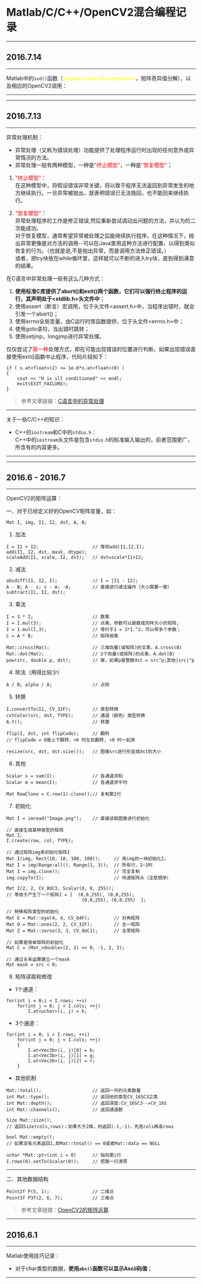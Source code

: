 # Matlab/C/C++/OpenCV2混合编程记录
---
## 2016.7.14
---
Matlab中的`svd()`函数（<font color = yellow>singular value decomposition</font>，矩阵奇异值分解），以及相应的OpenCV2调用：

---
---
## 2016.7.13
---
异常处理机制：
- 异常处理（又称为错误处理）功能提供了处理程序运行时出现的任何意外或异常情况的方法。
- 异常处理一般有两种模型，一种是<font color = red>"终止模型"</font>，一种是<font color = red>"恢复模型"</font>；

 1. <font color = red>"终止模型"</font>：<br>
 在这种模型中，将假设错误非常关键，将以致于程序无法返回到异常发生的地方继续执行。一旦异常被抛出，就表明错误已无法挽回，也不能回来继续执行。

 2. <font color = red>"恢复模型"</font>：<br>
 异常处理程序的工作是修正错误,然后重新尝试调动出问题的方法，并认为的二次能成功。<br>
 对于恢复模型，通常希望异常被处理之后能继续执行程序。在这种情况下，抛出异常更像是对方法的调用--可以在Java里用这种方法进行配置，以得到类似恢复的行为。（也就是说,不是抛出异常，而是调用方法修正错误。）<br>
 或者，把try块放在while循环里，这样就可以不断的进入try块，直到得到满意的结果。

在C语言中异常处理一般有这么几种方式：<br>

1. **使用标准C库提供了abort()和exit()两个函数，它们可以强行终止程序的运行，其声明处于<stdlib.h>头文件中**；
2. 使用assert（断言）宏调用，位于头文件<assert.h>中，当程序出错时，就会引发一个abort()；
3. 使用errno全局变量，由C运行时库函数提供，位于头文件<errno.h>中；
4. 使用goto语句，当出错时跳转；
5. 使用setjmp，longjmp进行异常处理。

仅仅尝试了<font color = red>第一种</font>处理方式，即在可能出现错误的位置进行判断，如果出现错误直接使用exit()函数中止程序，代码片段如下：
```
if ( s.at<float>(2) <= 1e-6*s.at<float>(0) )
{
    cout << "H is ill conditioned" << endl;
    exit(EXIT_FAILURE);
}
```
>参考文章链接：[C语言中的异常处理](http://www.cnblogs.com/vimsk/archive/2010/12/11/1901698.html)

---
关于一些C/C++的知识：
- C++的`iostream`和C中的`stdio.h`：<br>
C++中的`iostream`头文件是包含`stdio.h`的标准输入输出的，前者范围更广，所含有的内容更多。
---

---
## 2016.6 - 2016.7
---
OpenCV2的矩阵运算：

一、对于已经定义好的OpenCV矩阵变量，如：
```
Mat I, img, I1, I2, dst, A, B;
```

1. 加法
 ```
 I = I1 + I2;                    // 等同add(I1,I2,I);
 add(I1, I2, dst, mask, dtype);
 scaleAdd(I1, scale, I2, dst);   // dst=scale*I1+I2;
 ```
 
2. 减法
 ```
 absdiff(I1, I2, I);             // I = |I1 - I2|;
 A - B; A - s; s - A; -A;        // 直接进行减法操作（大小需要一致）
 subtract(I1, I2, dst);
 ```

3. 乘法
 ```
 I = 3 * I;                      // 数乘
 I = I.mul(3);                   // 点乘，参数可以是数或同样大小的矩阵;
 I = I.mul(I,3);                 // 等价于I = 3*I.^2，可以带多个参数；
 C = A * B;                      // 矩阵相乘

 Mat::cross(Mat);                // 三维向量(或矩阵)的叉乘，A.cross(B)
 Mat::dot(Mat);                  // 2个向量(或矩阵)的点乘，A.dot(B)
 pow(src, double p, dst);        // 幂，如果p是整数dst = src^p;其他|src|^p
 ```

4. 除法（用得比较少）
 ```
 A / B; alpha / A;               // 点除
 ```
5. 转换
 ```
 I.convertTo(I1, CV_32F);        // 类型转换
 cvtColor(src, dst, TYPE);       // 通道（颜色）类型转换
 A.t();                          // 转置
 
 flip(I, dst, int flipCode);     // 翻转
 // flipCode = 0是上下翻转，>0 时左右翻转, <0 时一起来
 
 resize(src, dst, dst.size());   // 图像src进行形变成dst的大小
 ```

6. 其他
 ```
 Scalar s = sum(I);              // 各通道求和
 Scalar m = mean(I);             // 各通道求平均
 
 Mat RowClone = C.row(1).clone();// 复制第2行
 ```

7. 初始化
 ```
 Mat I = imread("Image.png");    // 直接读取图像进行初始化
 
 // 直接生成某种类型的矩阵
 Mat I;
 I.create(row, col, TYPE);
 
 // 通过矩阵img来初始化矩阵I
 Mat I(img, Rect(10, 10, 100, 100));     // 用img的一块初始化I。
 Mat I = img(Range:all(), Range(1, 3));  // 所有行，2~3列
 Mat I = img.clone();                    // 完全复制
 img.copyTo(I);                          // 传递矩阵头（注意顺序）
 
 Mat I(2, 2, CV_8UC3, Scalar(0, 0, 255));
 // 等效于产生了一个矩阵I = [  (0,0,255), (0,0,255);
                             (0,0,255), (0,0,255)  ];
 
 // 特殊矩阵类型的初始化
 Mat E = Mat::eye(4, 4, CV_64F);         // 对角矩阵
 Mat O = Mat::ones(2, 2, CV_32F);        // 全一矩阵
 Mat Z = Mat::zeros(3, 3, CV_8UC1);      // 全零矩阵
 
 // 如果是简单矩阵的初始化
 Mat C = (Mat_<double>(2, 2) << 0, -1, 2, 3); 
 
 // 通过关系运算建立一个mask
 Mat mask = src < 0;
 ```

8. 矩阵读取和修改

 - 1个通道：
 ```
 for(int i = 0;i < I.rows; ++i)
     for(int j = 0; j < I.cols; ++j)
         I.at<uchar>(i, j) = k;
 ```
 - 3个通道：
 ```
 for(int i = 0; i < I.rows; ++i)
     for(int j = 0; j < I.cols; ++j)
     {
         I.at<Vec3b>(i, j)[0] = b;
         I.at<Vec3b>(i, j)[1] = g;
         I.at<Vec3b>(i, j)[2] = r;
     }
 ```

 - 其他机制
 ```
 Mat::total();                   // 返回一共的元素数量
 int Mat::type();                // 返回他的类型CV_16SC3之类
 int Mat::depth();               // 返回深度:CV_16SC3-->CV_16S
 int Mat::channels();            // 返回通道数
 
 Size Mat::size();               
 // 返回Size(cols,rows)；如果大于2维，则返回(-1,-1)，先宽cols再高rows
 
 bool Mat::empty();              
 // 如果没有元素返回1,即Mat::total() == 0或者Mat::data == NULL
 
 uchar *Mat::ptr(int i = 0)      // 指向第i行
 I.rows(0).setTo(Scalar(0));     // 把第一行清零
 ```

---
二、其他数据结构
```
Point2f P(5, 1);                // 二维点
Point3f P3f(2, 6, 7);           // 三维点
```
>参考文章链接：[OpenCV2的矩阵运算](http://blog.csdn.net/guoming0000/article/details/8629885)

---
## 2016.6.1
---
Matlab使用技巧记录：
- 对于char类型的数据，**使用`abs()`函数可以显示Ascii码值**；

---